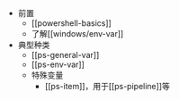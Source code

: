 - 前置
  - [[powershell-basics]]
  - 了解[[windows/env-var]]
- 典型种类
  - [[ps-general-var]]
  - [[ps-env-var]]
  - 特殊变量
    - [[ps-item]]，用于[[ps-pipeline]]等